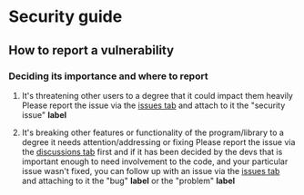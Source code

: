 # Security guide

## How to report a vulnerability

### Deciding its importance and where to report

1. It's threatening other users to a degree that it could impact them heavily
Please report the issue via the [issues tab](https://github.com/AlexDeFoc/gw_log_sys/issues) and attach to it the "security issue" **label**

2. It's breaking other features or functionality of the program/library to a degree it needs attention/addressing or fixing
Please report the issue via the [discussions tab](https://github.com/AlexDeFoc/gw_log_sys/discussions) first and if it has
been decided by the devs that is important enough to need involvement to the code, and your particular issue wasn't fixed, you can
follow up with an issue via the [issues tab](https://github.com/AlexDeFoc/gw_log_sys/issues) and attaching to it the "bug" **label** or the "problem" **label**
